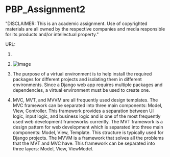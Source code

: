 # PBP_Assignment2

"DISCLAIMER: This is an academic assignment. Use of copyrighted materials are all owned by the respective companies and media responsible for its products and/or intellectual property."

URL:

1. 

2.
   ![image](https://github.com/PascalPahlevi/PBP_Assignment2/assets/143638456/a2031cb2-5a30-4533-8f64-53b6e78f3119)


4. The purpose of a virtual environment is to help install the required packages for different projects and isolating them in different environments. Since a Django web app requires multiple packages and dependencies, a virtual environment must be used to create one.

5. MVC, MVT, and MVVM are all frequently used design templates. The MVC framework can be separated into three main components: Model, View, Controller. This framework provides a separation between UI logic, input logic, and business logic and is one of the most frequently used web development frameworks currently. The MVT framework is a design pattern for web development which is separated into three main components: Model, View, Template. This structure is typically used for Django projects. The MVVM is a framework that solves all the problems that the MVT and MVC have. This framework can be separated into three layers: Model, View, ViewModel. 
